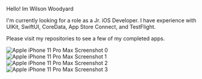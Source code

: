 Hello! Im Wilson Woodyard

I'm currently looking for a role as a Jr. iOS Developer. I have experience with UIKit, SwiftUI, CoreData, App Store Connect, and TestFlight.

Please visit my repositories to see a few of my completed apps.



![Apple iPhone 11 Pro Max Screenshot 0](https://user-images.githubusercontent.com/98561460/183102885-0d829ebd-af41-4d79-bc7b-c699f279fc68.png) ![Apple iPhone 11 Pro Max Screenshot 1](https://user-images.githubusercontent.com/98561460/183102904-5a0eda23-7913-437b-aec5-e49d1182cf45.png) ![Apple iPhone 11 Pro Max Screenshot 2](https://user-images.githubusercontent.com/98561460/183102935-0e5c18c4-2661-4d59-9537-17a611bd815d.png) ![Apple iPhone 11 Pro Max Screenshot 3](https://user-images.githubusercontent.com/98561460/183102961-52ca7a22-dfac-4b10-94dc-ec00c0670b46.png)














